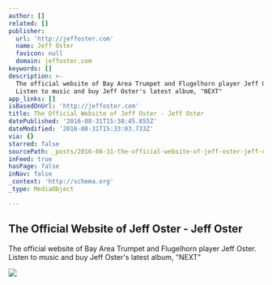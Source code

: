 ```yaml
---
author: []
related: []
publisher:
  url: 'http://jeffoster.com'
  name: Jeff Oster
  favicon: null
  domain: jeffoster.com
keywords: []
description: >-
  The official website of Bay Area Trumpet and Flugelhorn player Jeff Oster.
  Listen to music and buy Jeff Oster's latest album, "NEXT"
app_links: []
isBasedOnUrl: 'http://jeffoster.com'
title: The Official Website of Jeff Oster - Jeff Oster
datePublished: '2016-08-31T15:38:45.855Z'
dateModified: '2016-08-31T15:33:03.733Z'
via: {}
starred: false
sourcePath: _posts/2016-08-31-the-official-website-of-jeff-oster-jeff-oster.md
inFeed: true
hasPage: false
inNav: false
_context: 'http://schema.org'
_type: MediaObject

---
```

<article style=""><h1>The Official Website of Jeff Oster - Jeff Oster</h1><p>The official website of Bay Area Trumpet and Flugelhorn player Jeff Oster. Listen to music and buy Jeff Oster's latest album, "NEXT"</p><img src="http://jeffoster.com/wp-content/uploads/2015/09/Jeff_Oster_background.jpg" /></article>